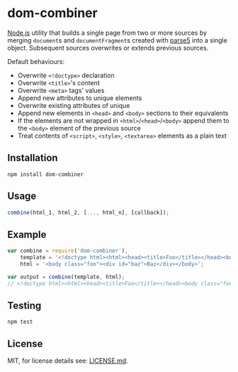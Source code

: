 dom-combiner
============

[Node.js](http://nodejs.org) utility that builds a single page from two or more sources by merging `document`s and `documentFragment`s created with [parse5](https://github.com/inikulin/parse5) into a single object. Subsequent sources overwrites or extends previous sources.

Default behaviours:

- Overwrite `<!doctype>` declaration
- Overwrite `<title>`'s content
- Overwrite `<meta>` tags' values
- Append new attributes to unique elements
- Overwrite existing attributes of unique
- Append new elements in `<head>` and `<body>` sections to their equivalents
- If the elements are not wrapped in `<html>`/`<head>`/`<body>` append them to the `<body>` element of the previous source
- Treat contents of `<script>`, `<style>`, `<textarea>` elements as a plain text

Installation
------------

```
npm install dom-combiner
```

Usage
-----

```javascript
combine(html_1, html_2, [..., html_n], [callback]);
```

Example
-------

```javascript
var combine = require('dom-combiner'),
    template = '<!doctype html><html><head><title>Foo</title></head><body></body></html>',
    html = '<body class="foo"><div id="baz">Baz</div></body>';

var output = combine(template, html);
// <!doctype html><html><head><title>Foo</title></head><body class="foo"><div id="baz">Baz</div></body></html>
```

Testing
-------

```
npm test
```

License
-------

MIT, for license details see: [LICENSE.md](https://github.com/benderjs/dom-combiner/blob/master/LICENSE.md).
